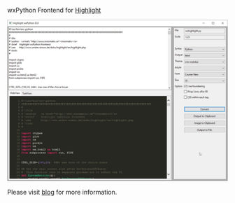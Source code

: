 wxPython Frontend for [Highlight](http://www.andre-simon.de/doku/highlight/en/highlight.php)

![](Doc/image/screen.jpg)

Please visit [blog](https://innomatic.blogspot.ca) for more information.
